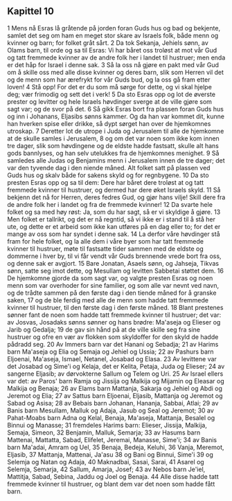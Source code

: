 ## Kapittel 10

1 Mens nå Esras lå gråtende på jorden foran Guds hus og bad og bekjente, samlet det seg om ham en meget stor skare av Israels folk, både menn og kvinner og barn; for folket gråt sårt.
2 Da tok Sekanja, Jehiels sønn, av Olams barn, til orde og sa til Esras: Vi har båret oss troløst at mot vår Gud og tatt fremmede kvinner av de andre folk her i landet til hustruer; men enda er det håp for Israel i denne sak.
3 Så la oss nå gjøre en pakt med vår Gud om å skille oss med alle disse kvinner og deres barn, slik som Herren vil det og de menn som har ærefrykt for vår Guds bud, og la oss gå fram etter loven!
4 Stå opp! For det er du som må sørge for dette, og vi skal hjelpe deg; vær frimodig og sett det i verk!
5 Da sto Esras opp og lot de øverste prester og levitter og hele Israels høvdinger sverge at de ville gjøre som sagt var; og de svor på det.
6 Så gikk Esras bort fra plassen foran Guds hus og inn i Johanans, Eljasibs sønns kammer. Og da han var kommet dit, kunne han hverken spise eller drikke, så dypt sørget han over de hjemkomnes utroskap.
7 Deretter lot de utrope i Juda og Jerusalem til alle de hjemkomne at de skulle samles i Jerusalem,
8 og om det var noen som ikke kom innen tre dager, slik som høvdingene og de eldste hadde fastsatt, skulle alt hans gods bannlyses, og han selv utelukkes fra de hjemkomnes menighet.
9 Så samledes alle Judas og Benjamins menn i Jerusalem innen de tre dager; det var den tyvende dag i den niende måned. Alt folket satt på plassen ved Guds hus og skalv både for sakens skyld og for regnbygene.
10 Da sto presten Esras opp og sa til dem: Dere har båret dere troløst at og tatt fremmede kvinner til hustruer, og dermed har dere øket Israels skyld.
11 Så bekjenn det nå for Herren, deres fedres Gud, og gjør hans vilje! Skill dere fra de andre folk her i landet og fra de fremmede kvinner!
12 Da svarte hele folket og sa med høy røst: Ja, som du har sagt, så er vi skyldige å gjøre.
13 Men folket er tallrikt, og det er nå regntid, så vi ikke er i stand til å stå her ute, og dette er et arbeid som ikke kan utføres på en dag eller to; for det er mange av oss som har syndet i denne sak.
14 La derfor våre høvdinger stå fram for hele folket, og la alle dem i våre byer som har tatt fremmede kvinner til hustruer, møte til fastsatte tider sammen med de eldste og dommerne i hver by, til vi får vendt vår Guds brennende vrede bort fra oss, og denne sak er avgjort.
15 Bare Jonatan, Asaels sønn, og Jahseja, Tikvas sønn, satte seg imot dette, og Mesullam og levitten Sabbetai støttet dem.
16 De hjemkomne gjorde da som sagt var, og valgte presten Esras og noen menn som var overhoder for sine familier, og som alle var nevnt ved navn, og de trådte sammen på den første dag i den tiende måned for å granske saken,
17 og de ble ferdig med alle de menn som hadde tatt fremmede kvinner til hustruer, til den første dag i den første måned.
18 Blant prestenes sønner fant de noen som hadde tatt fremmede kvinner til hustruer; det var: av Josvas, Josadaks sønns sønner og hans brødre: Ma'aseja og Elieser og Jarib og Gedalja;
19 de gav sin hånd på at de ville skille seg fra sine hustruer og ofre en vær av flokken som skyldoffer for den skyld de hadde pådradd seg.
20 Av Immers barn var det Hanani og Sebadja;
21 av Harims barn Ma'aseja og Elia og Semaja og Jehiel og Ussia;
22 av Pashurs barn Eljoenai, Ma'aseja, Ismael, Netanel, Josabad og Elasa.
23 Av levittene var det Josabad og Sime'i og Kelaja, det er Kelita, Petaja, Juda og Elieser;
24 av sangerne Eljasib; av dørvokterne Sallum og Telem og Uri.
25 Av Israel ellers var det: av Paros' barn Ramja og Jissija og Malkija og Mijamin og Eleasar og Malkija og Benaja;
26 av Elams barn Mattanja, Sakarja og Jehiel og Abdi og Jeremot og Elia;
27 av Sattus barn Eljoenai, Eljasib, Mattanja og Jeremot og Sabad og Asisa;
28 av Bebais barn Johanan, Hananja, Sabbai, Atlai;
29 av Banis barn Mesullam, Malluk og Adaja, Jasub og Seal og Jeremot;
30 av Pahat-Moabs barn Adna og Kelal, Benaja, Ma'aseja, Mattanja, Besalel og Binnui og Manasse;
31 fremdeles Harims barn: Elieser, Jissija, Malkija, Semaja, Simeon,
32 Benjamin, Malluk, Semarja;
33 av Hasums barn Mattenai, Mattatta, Sabad, Elifelet, Jeremai, Manasse, Sime'i;
34 av Banis barn Ma'adai, Amram og Uel,
35 Benaja, Bedeja, Keluhi,
36 Vanja, Meremot, Eljasib,
37 Mattanja, Mattenai, Ja'asu
38 og Bani og Binnui, Sime'i
39 og Selemja og Natan og Adaja,
40 Maknadbai, Sasai, Sarai,
41 Asarel og Selemja, Semarja,
42 Sallum, Amarja, Josef;
43 av Nebos barn Je'iel, Mattitja, Sabad, Sebina, Jaddu og Joel og Benaja.
44 Alle disse hadde tatt fremmede kvinner til hustruer, og blant dem var det noen som hadde fått barn.
